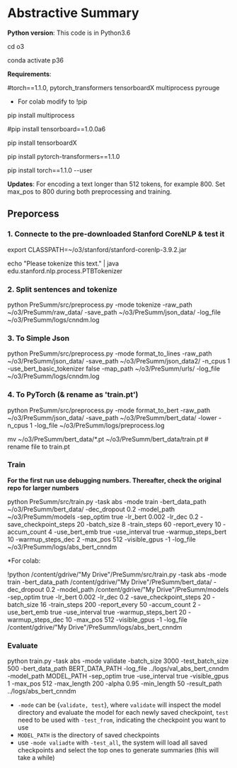 # Abstractive Summary

**Python version**: This code is in Python3.6

cd o3

conda activate p36

**Requirements**: 

#torch==1.1.0, pytorch_transformers tensorboardX multiprocess pyrouge

* For colab modify to !pip

pip install multiprocess

#pip install tensorboard==1.0.0a6

pip install tensorboardX

pip install pytorch-transformers==1.1.0

pip install torch==1.1.0 --user

**Updates**: For encoding a text longer than 512 tokens, for example 800. Set max_pos to 800 during both preprocessing and training.
##  Preporcess
### 1.  Connecte to the pre-downloaded Stanford CoreNLP & test it

export CLASSPATH=~/o3/stanford/stanford-corenlp-3.9.2.jar

echo "Please tokenize this text." | java edu.stanford.nlp.process.PTBTokenizer

### 2.   Split sentences and tokenize
python PreSumm/src/preprocess.py  -mode tokenize  -raw_path ~/o3/PreSumm/raw_data/ -save_path ~/o3/PreSumm/json_data/  -log_file ~/o3/PreSumm/logs/cnndm.log
### 3.  To Simple Json 
python PreSumm/src/preprocess.py  -mode format_to_lines  -raw_path ~/o3/PreSumm/json_data/  -save_path ~/o3/PreSumm/json_data2/  -n_cpus 1  -use_bert_basic_tokenizer false  -map_path ~/o3/PreSumm/urls/  -log_file ~/o3/PreSumm/logs/cnndm.log
### 4.  To PyTorch (& rename as 'train.pt')
python PreSumm/src/preprocess.py -mode format_to_bert -raw_path ~/o3/PreSumm/json_data/ -save_path ~/o3/PreSumm/bert_data/  -lower -n_cpus 1 -log_file ~/o3/PreSumm/logs/preprocess.log 

mv ~/o3/PreSumm/bert_data/*.pt ~/o3/PreSumm/bert_data/train.pt # rename file to train.pt

###  Train 
**For the first run use debugging numbers. Thereafter, check the original repo for larger numbers**

python PreSumm/src/train.py -task abs -mode train -bert_data_path ~/o3/PreSumm/bert_data/ -dec_dropout 0.2 -model_path ~/o3/PreSumm/models -sep_optim true -lr_bert 0.002 -lr_dec 0.2 -save_checkpoint_steps 20 -batch_size 8 -train_steps 60 -report_every 10 -accum_count 4 -use_bert_emb true -use_interval true -warmup_steps_bert 10 -warmup_steps_dec 2 -max_pos 512 -visible_gpus -1 -log_file ~/o3/PreSumm/logs/abs_bert_cnndm

 *For colab:
 
!python /content/gdrive/"My Drive"/PreSumm/src/train.py -task abs -mode train -bert_data_path /content/gdrive/"My Drive"/PreSumm/bert_data/ -dec_dropout 0.2 -model_path /content/gdrive/"My Drive"/PreSumm/models -sep_optim true -lr_bert 0.002 -lr_dec 0.2 -save_checkpoint_steps 20 -batch_size 16 -train_steps 200 -report_every 50 -accum_count 2 -use_bert_emb true -use_interval true -warmup_steps_bert 20 -warmup_steps_dec 10 -max_pos 512 -visible_gpus -1 -log_file /content/gdrive/"My Drive"/PreSumm/logs/abs_bert_cnndm

### Evaluate

python train.py -task abs -mode validate -batch_size 3000 -test_batch_size 500 -bert_data_path BERT_DATA_PATH -log_file ../logs/val_abs_bert_cnndm -model_path MODEL_PATH -sep_optim true -use_interval true -visible_gpus 1 -max_pos 512 -max_length 200 -alpha 0.95 -min_length 50 -result_path ../logs/abs_bert_cnndm 
 
* `-mode` can be {`validate, test`}, where `validate` will inspect the model directory and evaluate the model for each newly saved checkpoint, `test` need to be used with `-test_from`, indicating the checkpoint you want to use
* `MODEL_PATH` is the directory of saved checkpoints
* use `-mode valiadte` with `-test_all`, the system will load all saved checkpoints and select the top ones to generate summaries (this will take a while)


